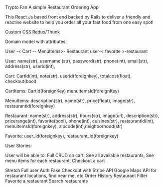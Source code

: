 Trypto Fan
A simple Restaurant Ordering App

This React.Js based front end backed by Rails to deliver a friendly and reactive website to help you order all your fast food from one easy spot!

Custom CSS
Redux/Thunk

Domain model with attributes:

User -< Cart -<CartItems >- MenuItems>- Restaurant
        user-< favorite >-restaurant

User: name(str), username (str), password(str), phone(int), email(str), address(str), userid(int),

Cart: CartId(int), note(str), userid(foreignkey), totalcost(float), checkout(bool)

CartItems: CartId(foreignKey) menuItemsId(foreignKey)

MenuItems: description(str), name(str), price(float), image(str), restaurantid(foreignkey)

Restaurant: name(str), address(str), hours(str), image(url), description(str), pricerange(int), favorite(bool), phone(int), cuisines(str),  restaurantid(int), menuitemsId(foreignkey), zipcode(int),neighborhood(str)

Favorite: user_id(foreignkey), restaurant_id(foreignkey)

User Stories:

User will be able to:
Full CRUD on cart,
See all available restaurants,
See menu items for each restaurant,
Checkout a cart


Stretch
Full user Auth
Fake Checkout with Stripe API
Google Maps API for restaurant locations, find near me, etc
Order History
Restaurant Filter
Favorite a restaurant
Search restaurants





